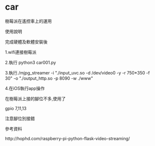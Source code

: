 # car
樹莓派在遙控車上的運用</p>
使用說明</p>
完成硬體及軟體安裝後</p>
1.wifi連接樹莓派</p>
2.執行 python3 car001.py</p>
3.執行./mjpg_streamer -i "./input_uvc.so -d /dev/video0 -y  -r 750*350 -f 30" -o "./output_http.so -p 8090 -w ./www"</p>
4.在iOS執行app操作</p>

在樹莓派上接的腳位不多,使用了</p>
gpio 7,11,13</p>
注意腳位別接錯</p>
</p>
參考資料</p>
http://hophd.com/raspberry-pi-python-flask-video-streaming/</p>

